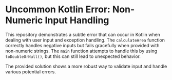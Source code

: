 # Uncommon Kotlin Error: Non-Numeric Input Handling

This repository demonstrates a subtle error that can occur in Kotlin when dealing with user input and exception handling. The `calculateArea` function correctly handles negative inputs but fails gracefully when provided with non-numeric strings.  The `main` function attempts to handle this by using `toDoubleOrNull()`, but this can still lead to unexpected behavior. 

The provided solution shows a more robust way to validate input and handle various potential errors.

